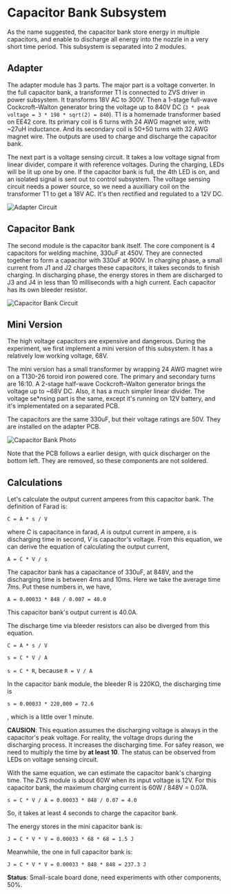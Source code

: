 # Capacitor Bank Subsystem

As the name suggested, the capacitor bank store energy in multiple capacitors, and enable to discharge all energy into the nozzle in a very short time period. This subsystem is separated into 2 modules.

## Adapter

The adapter module has 3 parts. The major part is a voltage converter. In the full capacitor bank, a transformer T1 is connected to ZVS driver in power subsystem. It transforms 18V AC to 300V. Then a 1-stage full-wave Cockcroft–Walton generator bring the voltage up to 840V DC (`3 * peak voltage = 3 * 198 * sqrt(2) = 840`). T1 is a homemade transformer based on EE42 core. Its primary coil is 6 turns with 24 AWG magnet wire, with ~27uH inductance. And its secondary coil is 50+50 turns with 32 AWG magnet wire. The outputs are used to charge and discharge the capacitor bank.

The next part is a voltage sensing circuit. It takes a low voltage signal from linear divider, compare it with reference voltages. During the charging, LEDs will be lit up one by one. If the capacitor bank is full, the 4th LED is on, and an isolated signal is sent out to control subsystem. The voltage sensing circuit needs a power source, so we need a auxilliary coil on the transformer T1 to get a 18V AC. It's then rectified and regulated to a 12V DC.

![Adapter Circuit](Img/CapacitorBankAdapterCircuit.png)

## Capacitor Bank

The second module is the capacitor bank itself. The core component is 4 capacitors for welding machine, 330uF at 450V. They are connected together to form a capacitor with 330uF at 900V. In charging phase, a small current from J1 and J2 charges these capacitors, it takes seconds to finish charging. In discharging phase, the energy stores in them are discharged to J3 and J4 in less than 10 milliseconds with a high current. Each capacitor has its own bleeder resistor.

![Capacitor Bank Circuit](Img/CapacitorBankCircuit.png)

## Mini Version

The high voltage capacitors are expensive and dangerous. During the experiment, we first implement a mini version of this subsystem. It has a relatively low working voltage, 68V.

The mini version has a small transformer by wrapping 24 AWG magnet wire on a T130-26 toroid iron powered core. The primary and secondary turns are 16:10. A 2-stage half-wave Cockcroft–Walton generator brings the voltage up to ~68V DC. Also, it has a much simpler linear divider. The voltage se*nsing part is the same, except it's running on 12V battery, and it's implementated on a separated PCB.

The capacitors are the same 330uF, but their voltage ratings are 50V. They are installed on the adapter PCB.

![Capacitor Bank Photo](Img/CapacitorBankPhoto.jpg)

Note that the PCB follows a earlier design, with quick discharger on the bottom left. They are removed, so these components are not soldered.

## Calculations

Let's calculate the output current amperes from this capacitor bank. The definition of Farad is:

`C = A * s / V`

where *C* is capacitance in farad, *A* is output current in ampere, *s* is discharging time in second, *V* is capacitor's voltage. From this equation, we can derive the equation of calculating the output current,

`A = C * V / s`

The capacitor bank has a capacitance of 330uF, at 848V, and the discharging time is between 4ms and 10ms. Here we take the average time 7ms. Put these numbers in, we have,

`A = 0.00033 * 848 / 0.007 = 40.0`

This capacitor bank's output current is 40.0A.

The discharge time via bleeder resistors can also be diverged from this equation.

`C = A * s / V`

`s = C * V / A`

`s = C * R`, because `R = V / A`

In the capacitor bank module, the bleeder R is 220KΩ, the discharging time is

`s = 0.00033 * 220,000 = 72.6`

, which is a little over 1 minute.

**CAUSION**: This equation assumes the discharging voltage is always in the capacitor's peak voltage. For reality, the voltage drops during the discharging process. It increases the discharging time. For safey reason, we need to multiply the time by **at least 10**. The status can be observed from LEDs on voltage sensing circuit.

With the same equation, we can estimate the capacitor bank's charging time. The ZVS module is about 60W when its input voltage is 12V. For this capacitor bank, the maximum charging current is 60W / 848V = 0.07A.

`s = C * V / A = 0.00033 * 848 / 0.07 = 4.0`

So, it takes at least 4 seconds to charge the capacitor bank.

The energy stores in the mini capacitor bank is:

`J = C * V * V = 0.00033 * 68 * 68 = 1.5 J`

Meanwhile, the one in full capacitor bank is:

`J = C * V * V = 0.00033 * 848 * 848 = 237.3 J`

**Status**: Small-scale board done, need experiments with other components, 50%.
